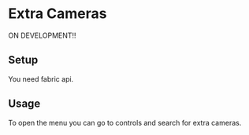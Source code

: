 # Extra Cameras 

ON DEVELOPMENT!!

## Setup

You need fabric api.

## Usage

To open the menu you can go to controls and search for extra cameras.
